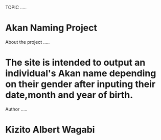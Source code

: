 TOPIC
.....

# Akan Naming Project

About the project
.....

# The site is intended to output an individual's Akan name depending on their gender after inputing their date,month and year of birth.

Author
.....

# Kizito Albert Wagabi